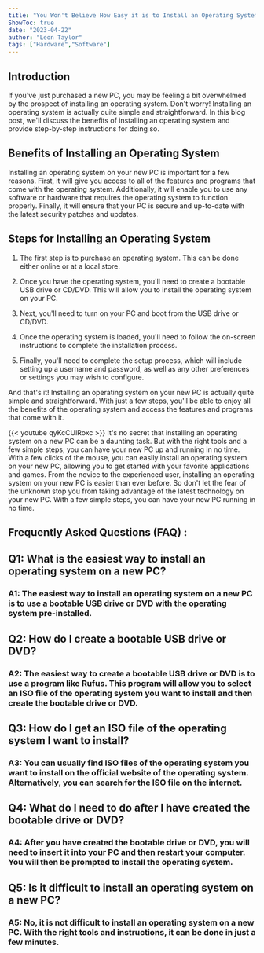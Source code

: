 ```yaml
---
title: "You Won't Believe How Easy it is to Install an Operating System on Your New PC!"
ShowToc: true 
date: "2023-04-22"
author: "Leon Taylor" 
tags: ["Hardware","Software"]
---
```

## Introduction

If you've just purchased a new PC, you may be feeling a bit overwhelmed by the prospect of installing an operating system. Don't worry! Installing an operating system is actually quite simple and straightforward. In this blog post, we'll discuss the benefits of installing an operating system and provide step-by-step instructions for doing so.

## Benefits of Installing an Operating System

Installing an operating system on your new PC is important for a few reasons. First, it will give you access to all of the features and programs that come with the operating system. Additionally, it will enable you to use any software or hardware that requires the operating system to function properly. Finally, it will ensure that your PC is secure and up-to-date with the latest security patches and updates.

## Steps for Installing an Operating System

1. The first step is to purchase an operating system. This can be done either online or at a local store.

2. Once you have the operating system, you'll need to create a bootable USB drive or CD/DVD. This will allow you to install the operating system on your PC.

3. Next, you'll need to turn on your PC and boot from the USB drive or CD/DVD.

4. Once the operating system is loaded, you'll need to follow the on-screen instructions to complete the installation process.

5. Finally, you'll need to complete the setup process, which will include setting up a username and password, as well as any other preferences or settings you may wish to configure.

And that's it! Installing an operating system on your new PC is actually quite simple and straightforward. With just a few steps, you'll be able to enjoy all the benefits of the operating system and access the features and programs that come with it.

{{< youtube qyKcCUlRoxc >}} 
It's no secret that installing an operating system on a new PC can be a daunting task. But with the right tools and a few simple steps, you can have your new PC up and running in no time. With a few clicks of the mouse, you can easily install an operating system on your new PC, allowing you to get started with your favorite applications and games. From the novice to the experienced user, installing an operating system on your new PC is easier than ever before. So don't let the fear of the unknown stop you from taking advantage of the latest technology on your new PC. With a few simple steps, you can have your new PC running in no time.

## Frequently Asked Questions (FAQ) :
<h2>Q1: What is the easiest way to install an operating system on a new PC?</h2>

<h3>A1: The easiest way to install an operating system on a new PC is to use a bootable USB drive or DVD with the operating system pre-installed.</h3>

<h2>Q2: How do I create a bootable USB drive or DVD?</h2>

<h3>A2: The easiest way to create a bootable USB drive or DVD is to use a program like Rufus. This program will allow you to select an ISO file of the operating system you want to install and then create the bootable drive or DVD.</h3>

<h2>Q3: How do I get an ISO file of the operating system I want to install?</h2>

<h3>A3: You can usually find ISO files of the operating system you want to install on the official website of the operating system. Alternatively, you can search for the ISO file on the internet.</h3>

<h2>Q4: What do I need to do after I have created the bootable drive or DVD?</h2>

<h3>A4: After you have created the bootable drive or DVD, you will need to insert it into your PC and then restart your computer. You will then be prompted to install the operating system.</h3>

<h2>Q5: Is it difficult to install an operating system on a new PC?</h2>

<h3>A5: No, it is not difficult to install an operating system on a new PC. With the right tools and instructions, it can be done in just a few minutes.</h3>





